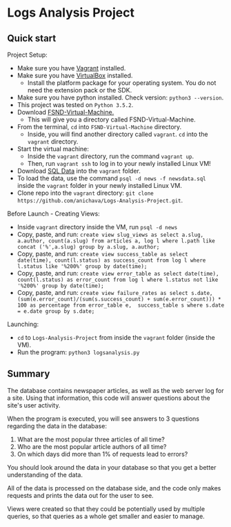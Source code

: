 # Logs Analysis Project

## Quick start

Project Setup:

- Make sure you have [Vagrant](https://www.vagrantup.com) installed.
- Make sure you have [VirtualBox](https://www.virtualbox.org/wiki/Downloads) installed.
    - Install the platform package for your operating system. You do not need the extension pack or the SDK.
- Make sure you have python installed. Check version: `python3 --version`.
- This project was tested on `Python 3.5.2`.
- Download [FSND-Virtual-Machine.](https://d17h27t6h515a5.cloudfront.net/topher/2017/August/59822701_fsnd-virtual-machine/fsnd-virtual-machine.zip)
    - This will give you a directory called FSND-Virtual-Machine.
- From the terminal, `cd` into `FSND-Virtual-Machine` directory.
    - Inside, you will find another directory called `vagrant`. `cd` into the `vagrant` directory. 
- Start the virtual machine:
    - Inside the `vagrant` directory, run the command `vagrant up`.
    - Then, run `vagrant ssh` to log in to your newly installed Linux VM!
- Download [SQL Data](https://d17h27t6h515a5.cloudfront.net/topher/2016/August/57b5f748_newsdata/newsdata.zip) into the `vagrant` folder.
- To load the data, use the command `psql -d news -f newsdata.sql` inside the `vagrant` folder in your newly installed Linux VM.
- Clone repo into the `vagrant` directory: `git clone https://github.com/anichava/Logs-Analysis-Project.git`.

Before Launch - Creating Views:
- Inside `vagrant` directory inside the VM, run `psql -d news`
- Copy, paste, and run: `create view slug_views as select a.slug, a.author, count(a.slug) from articles a, log l where l.path like concat ('%',a.slug) group by a.slug, a.author;`
- Copy, paste, and run: `create view success_table as select date(time), count(l.status) as success_count from log l where l.status like '%200%' group by date(time);`
- Copy, paste, and run: `create view error_table as select date(time), count(l.status) as error_count from log l where l.status not like '%200%' group by date(time);`
- Copy, paste, and run: `create view failure_rates as select s.date, (sum(e.error_count)/(sum(s.success_count) + sum(e.error_count))) * 100 as percentage from error_table e, 
success_table s where s.date = e.date group by s.date;`

Launching:
- `cd` to `Logs-Analysis-Project` from inside the `vagrant` folder (inside the VM).
- Run the program: `python3 logsanalysis.py`

## Summary

The database contains newspaper articles, as well as the web server log for a site. Using that information, this code will answer questions about the site's user activity. 

When the program is executed, you will see answers to 3 questions regarding the data in the database:
1. What are the most popular three articles of all time?
2. Who are the most popular article authors of all time?
3. On which days did more than 1% of requests lead to errors? 

You should look around the data in your database so that you get a better understanding of the data.

All of the data is processed on the database side, and the code only makes requests and prints the data out for the user to see.

Views were created so that they could be potentially used by multiple queries, so that queries as a whole get smaller and easier to manage.